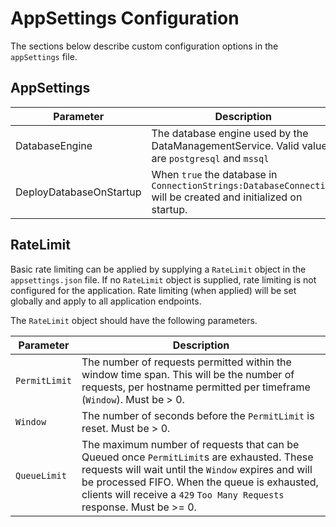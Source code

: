 # AppSettings Configuration

The sections below describe custom configuration options in the `appSettings` file.

## AppSettings

| Parameter               | Description                                                                                                    |
| ----------------------- | -------------------------------------------------------------------------------------------------------------- |
| DatabaseEngine          | The database engine used by the DataManagementService. Valid values are `postgresql` and `mssql`               |
| DeployDatabaseOnStartup | When `true` the database in `ConnectionStrings:DatabaseConnection` will be created and initialized on startup. |

## RateLimit

Basic rate limiting can be applied by supplying a `RateLimit` object in the
`appsettings.json` file. If no `RateLimit` object is supplied, rate limiting is
not configured for the application. Rate limiting (when applied) will be set
globally and apply to all application endpoints.

The `RateLimit` object should have the following parameters.

| Parameter     | Description                                                                                                                                                                                                                                                                |
| ------------- | -------------------------------------------------------------------------------------------------------------------------------------------------------------------------------------------------------------------------------------------------------------------------- |
| `PermitLimit` | The number of requests permitted within the window time span. This will be the number of requests, per hostname permitted per timeframe (`Window`). Must be > 0.                                                                                                           |
| `Window`      | The number of seconds before the `PermitLimit` is reset. Must be > 0.                                                                                                                                                                                                      |
| `QueueLimit`  | The maximum number of requests that can be Queued once `PermitLimit`s are exhausted. These requests will wait until the `Window` expires and will be processed FIFO. When the queue is exhausted, clients will receive a `429` `Too Many Requests` response. Must be >= 0. |
